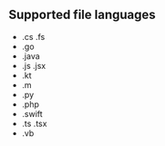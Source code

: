 ## Supported file languages
- .cs .fs
- .go
- .java
- .js .jsx
- .kt
- .m
- .py
- .php
- .swift
- .ts .tsx
- .vb
